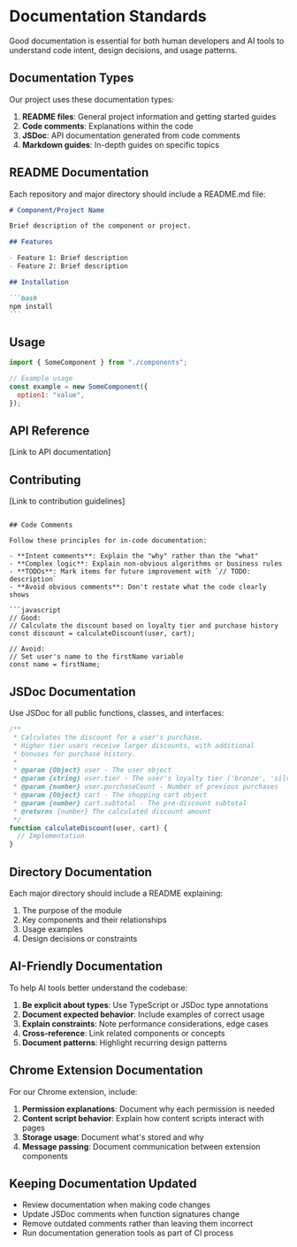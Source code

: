# Documentation Standards

Good documentation is essential for both human developers and AI tools to understand code intent, design decisions, and usage patterns.

## Documentation Types

Our project uses these documentation types:

1. **README files**: General project information and getting started guides
2. **Code comments**: Explanations within the code
3. **JSDoc**: API documentation generated from code comments
4. **Markdown guides**: In-depth guides on specific topics

## README Documentation

Each repository and major directory should include a README.md file:

````markdown
# Component/Project Name

Brief description of the component or project.

## Features

- Feature 1: Brief description
- Feature 2: Brief description

## Installation

```bash
npm install
```
````

## Usage

```javascript
import { SomeComponent } from "./components";

// Example usage
const example = new SomeComponent({
  option1: "value",
});
```

## API Reference

[Link to API documentation]

## Contributing

[Link to contribution guidelines]

````

## Code Comments

Follow these principles for in-code documentation:

- **Intent comments**: Explain the "why" rather than the "what"
- **Complex logic**: Explain non-obvious algorithms or business rules
- **TODOs**: Mark items for future improvement with `// TODO: description`
- **Avoid obvious comments**: Don't restate what the code clearly shows

```javascript
// Good:
// Calculate the discount based on loyalty tier and purchase history
const discount = calculateDiscount(user, cart);

// Avoid:
// Set user's name to the firstName variable
const name = firstName;
````

## JSDoc Documentation

Use JSDoc for all public functions, classes, and interfaces:

```javascript
/**
 * Calculates the discount for a user's purchase.
 * Higher tier users receive larger discounts, with additional
 * bonuses for purchase history.
 *
 * @param {Object} user - The user object
 * @param {string} user.tier - The user's loyalty tier ('bronze', 'silver', 'gold')
 * @param {number} user.purchaseCount - Number of previous purchases
 * @param {Object} cart - The shopping cart object
 * @param {number} cart.subtotal - The pre-discount subtotal
 * @returns {number} The calculated discount amount
 */
function calculateDiscount(user, cart) {
  // Implementation
}
```

## Directory Documentation

Each major directory should include a README explaining:

1. The purpose of the module
2. Key components and their relationships
3. Usage examples
4. Design decisions or constraints

## AI-Friendly Documentation

To help AI tools better understand the codebase:

1. **Be explicit about types**: Use TypeScript or JSDoc type annotations
2. **Document expected behavior**: Include examples of correct usage
3. **Explain constraints**: Note performance considerations, edge cases
4. **Cross-reference**: Link related components or concepts
5. **Document patterns**: Highlight recurring design patterns

## Chrome Extension Documentation

For our Chrome extension, include:

1. **Permission explanations**: Document why each permission is needed
2. **Content script behavior**: Explain how content scripts interact with pages
3. **Storage usage**: Document what's stored and why
4. **Message passing**: Document communication between extension components

## Keeping Documentation Updated

- Review documentation when making code changes
- Update JSDoc comments when function signatures change
- Remove outdated comments rather than leaving them incorrect
- Run documentation generation tools as part of CI process
